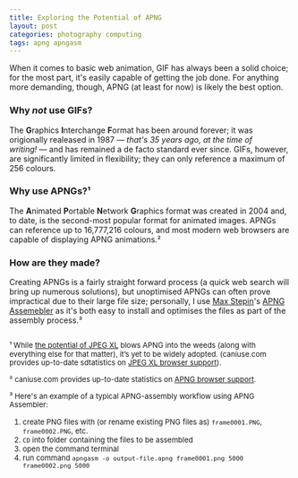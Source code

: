 ```yaml
---
title: Exploring the Potential of APNG
layout: post
categories: photography computing
tags: apng apngasm
---
```


When it comes to basic web animation, GIF has always been a solid choice; for the most part, it's easily capable of getting the job done. For anything more demanding, though, APNG (at least for now) is likely the best option.

### Why _not_ use GIFs?

The **G**raphics **I**nterchange **F**ormat has been around forever; it was origionally realeased in 1987&nbsp;— _that's 35 years ago, at the time of writing!_&nbsp;— and has remained a de facto standard ever since. GIFs, however, are significantly limited in flexibility; they can only reference a maximum of 256 colours.

### Why use APNGs?¹

The **A**nimated **P**ortable **N**etwork **G**raphics format was created in 2004 and, to date, is the second-most popular format for animated images. APNGs can reference up to 16,777,216 colours, and most modern web browsers are capable of displaying APNG animations.² 

### How are they made? 

Creating APNGs is a fairly straight forward process (a quick web search will bring up numerous solutions), but unoptimised APNGs can often prove impractical due to their large file size; personally, I use [Max Stepin](https://sourceforge.net/u/maxst/profile)'s  [APNG Assemebler](https://apngasm.sourceforge.net) as it's both easy to install and optimises the files as part of the assembly process.³

<p style="padding-top: 15px; line-height: 1.2">
<font size="2">
¹ While <a href="https://martbetz.github.io/photography/computing/2022/10/27/exploring-jpegxl.html">the potential of JPEG XL</a> blows APNG into the weeds (along with everything else for that matter), it’s yet to be widely adopted. (caniuse.com provides up-to-date sdtatistics on <a href="https://caniuse.com/?search=jxl">JPEG XL browser support</a>).
</font>
</p>

<p style="padding-top: -5px; line-height: 1.2">
<font size="2">
² caniuse.com provides up-to-date statistics on <a href="https://caniuse.com/?search=apng">APNG browser support</a>.
</font>
</p>

<p style="padding-top: -5px; line-height:1.2">
<font size="2">
³ Here's an example of a typical APNG-assembly workflow using APNG Assembler:
</font>
</p>


<p style="padding-top: -5px; line-height:1.2">
<font size="2">
<ol>
<li>create PNG files with (or rename existing PNG files as) <code>frame0001.PNG</code>, <code>frame0002.PNG</code>, etc.</li>
<li><code>CD</code> into folder containing the files to be assembled</li>
<li>open the command terminal</li>
<li>run command <code>apngasm -o output-file.apng frame0001.png 5000 frame0002.png 5000</code></li>
</ol>
</font>
</p>
